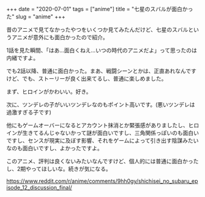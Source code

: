 +++
date = "2020-07-01"
tags = ["anime"]
title = "七星のスバルが面白かった"
slug = "anime"
+++

昔のアニメで見てなかったやつをいくつか見てみたんだけど、七星のスバルというアニメが意外にも面白かったので紹介。

1話を見た瞬間、「はあ...面白くねえ...いつの時代のアニメだよ」って思ったのは内緒ですよ。

でも2話以降、普通に面白かった。まあ、戦闘シーンとかは、正直あれなんですけど、でも、ストーリーが良く出来てるし、普通に楽しめました。

まず、ヒロインがかわいい。好き。

次に、ツンデレの子がいいツンデレなのもポイント高いです。(悪いツンデレは過激すぎる子です)

他にもゲームオーバーになるとアカウント抹消とか緊張感がありましたし、ヒロインが生きてるんじゃないかって謎が面白いですし、三角関係っぽいのも面白いですし、センスが現実に及ぼす影響、それをゲームによって引き出す陰謀みたいなのも面白いですし、よかったですよ。

このアニメ、評判は良くないみたいなんですけど、個人的には普通に面白かったし、2期やってほしいな。続きが気になる。

https://www.reddit.com/r/anime/comments/9hh0gy/shichisei_no_subaru_episode_12_discussion_final/

